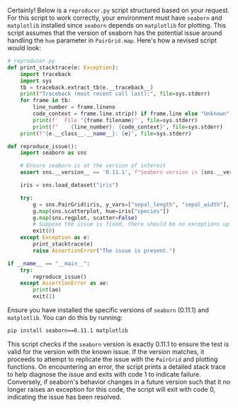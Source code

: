 Certainly! Below is a `reproducer.py` script structured based on your request. For this script to work correctly, your environment must have `seaborn` and `matplotlib` installed since `seaborn` depends on `matplotlib` for plotting. This script assumes that the version of seaborn has the potential issue around handling the `hue` parameter in `PairGrid.map`. Here's how a revised script would look:

```python
# reproducer.py
def print_stacktrace(e: Exception):
    import traceback
    import sys
    tb = traceback.extract_tb(e.__traceback__)
    print("Traceback (most recent call last):", file=sys.stderr)
    for frame in tb:
        line_number = frame.lineno
        code_context = frame.line.strip() if frame.line else "Unknown"
        print(f'  File "{frame.filename}"', file=sys.stderr)
        print(f"    {line_number}: {code_context}", file=sys.stderr)
    print(f"{e.__class__.__name__}: {e}", file=sys.stderr)

def reproduce_issue():
    import seaborn as sns

    # Ensure seaborn is at the version of interest
    assert sns.__version__ == '0.11.1', f"Seaborn version is {sns.__version__}, expected 0.11.1."

    iris = sns.load_dataset("iris")

    try:
        g = sns.PairGrid(iris, y_vars=["sepal_length", "sepal_width"], x_vars=["petal_length", "petal_width"])
        g.map(sns.scatterplot, hue=iris["species"])
        g.map(sns.regplot, scatter=False)
        # Suppose the issue is fixed, there should be no exceptions up to this point
        exit(0)
    except Exception as e:
        print_stacktrace(e)
        raise AssertionError("The issue is present.")

if __name__ == "__main__":
    try:
        reproduce_issue()
    except AssertionError as ae:
        print(ae)
        exit(1)
```

Ensure you have installed the specific versions of `seaborn` (0.11.1) and `matplotlib`. You can do this by running:

```sh
pip install seaborn==0.11.1 matplotlib
```

This script checks if the `seaborn` version is exactly 0.11.1 to ensure the test is valid for the version with the known issue. If the version matches, it proceeds to attempt to replicate the issue with the `PairGrid` and plotting functions. On encountering an error, the script prints a detailed stack trace to help diagnose the issue and exits with code 1 to indicate failure. Conversely, if seaborn's behavior changes in a future version such that it no longer raises an exception for this code, the script will exit with code 0, indicating the issue has been resolved.